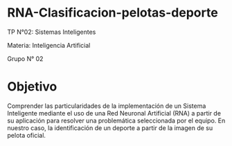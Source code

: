 # RNA-Clasificacion-pelotas-deporte

TP N°02: Sistemas Inteligentes

Materia: Inteligencia Artificial

Grupo N° 02

# Objetivo

Comprender las particularidades de la implementación de un Sistema Inteligente mediante el uso de una Red Neuronal Artificial (RNA) a partir de su aplicación para resolver una problemática seleccionada por el equipo. En nuestro caso, la identificación de un deporte a partir de la imagen de su pelota oficial.